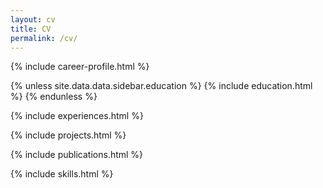 ```yaml
---
layout: cv
title: CV
permalink: /cv/
---
```



{% include career-profile.html %}

{% unless site.data.data.sidebar.education %}
{% include education.html %}
{% endunless %}

{% include experiences.html %}

{% include projects.html %}

{% include publications.html %}

{% include skills.html %}
